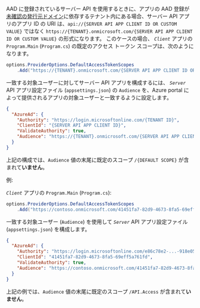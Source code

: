 AAD に登録されているサーバー API を使用するときに、アプリの AAD 登録が[未確認の発行元ドメイン](/azure/active-directory/develop/howto-configure-publisher-domain)に依存するテナント内にある場合、サーバー API アプリのアプリ ID の URI は、`api://{SERVER API APP CLIENT ID OR CUSTOM VALUE}` ではなく `https://{TENANT}.onmicrosoft.com/{SERVER API APP CLIENT ID OR CUSTOM VALUE}` の形式になります。 このケースの場合、 *`Client`* アプリの `Program.Main` (`Program.cs`) の既定のアクセス トークン スコープは、次のようになります。

```csharp
options.ProviderOptions.DefaultAccessTokenScopes
    .Add("https://{TENANT}.onmicrosoft.com/{SERVER API APP CLIENT ID OR CUSTOM VALUE}/{DEFAULT SCOPE}");
```

一致する対象ユーザーに対してサーバー API アプリを構成するには、 *`Server`* API アプリ設定ファイル (`appsettings.json`) の `Audience` を、Azure portal によって提供されるアプリの対象ユーザーと一致するように設定します。

```json
{
  "AzureAd": {
    "Authority": "https://login.microsoftonline.com/{TENANT ID}",
    "ClientId": "{SERVER API APP CLIENT ID}",
    "ValidateAuthority": true,
    "Audience": "https://{TENANT}.onmicrosoft.com/{SERVER API APP CLIENT ID OR CUSTOM VALUE}"
  }
}
```

上記の構成では、`Audience` 値の末尾に既定のスコープ `/{DEFAULT SCOPE}` が含まれて**いません**。

例:

*`Client`* アプリの `Program.Main` (`Program.cs`):

```csharp
options.ProviderOptions.DefaultAccessTokenScopes
    .Add("https://contoso.onmicrosoft.com/41451fa7-82d9-4673-8fa5-69eff5a761fd/API.Access");
```

一致する対象ユーザー (`Audience`) を使用して *`Server`* API アプリ設定ファイル (`appsettings.json`) を構成します。

```json
{
  "AzureAd": {
    "Authority": "https://login.microsoftonline.com/e86c78e2-...-918e0565a45e",
    "ClientId": "41451fa7-82d9-4673-8fa5-69eff5a761fd",
    "ValidateAuthority": true,
    "Audience": "https://contoso.onmicrosoft.com/41451fa7-82d9-4673-8fa5-69eff5a761fd"
  }
}
```

上記の例では、`Audience` 値の末尾に既定のスコープ `/API.Access` が含まれて**いません**。

